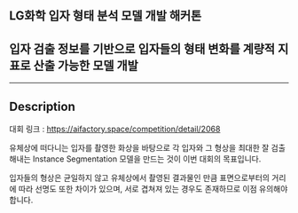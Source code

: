 ## LG화학 입자 형태 분석 모델 개발 해커톤
## 입자 검출 정보를 기반으로 입자들의 형태 변화를 계량적 지표로 산출 가능한 모델 개발

---

## Description

대회 링크 : https://aifactory.space/competition/detail/2068


유체상에 떠다니는 입자를 촬영한 화상을 바탕으로 각 입자와 그 형상을 최대한 잘 검출해내는 Instance Segmentation 모델을 만드는 것이 이번 대회의 목표입니다.

입자들의 형상은 균일하지 않고 유체상에서 촬영된 결과물인 만큼 표면으로부터의 거리에 따라 선명도 또한 차이가 있으며, 서로 겹쳐져 있는 경우도 존재하므로 이점 유의해야 합니다.


